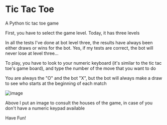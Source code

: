 # Tic Tac Toe
A Python tic tac toe game

First, you have to select the game level. Today, it has three levels

In all the tests I've done at bot level three, the results have always been either draws or wins for the bot. Yes, if my tests are correct, the bot will never lose at level three...

To play, you have to look to your numeric keyboard (it's similar to the tic tac toe's game board), and type the number of the move that you want to do

You are always the "O" and the bot "X", but the bot will always make a draw to see who starts at the beginning of each match

![image](https://user-images.githubusercontent.com/74624003/121816115-119ec580-cc50-11eb-8b1b-cd744140d53c.png)

Above I put an image to consult the houses of the game, in case of you don't have a numeric keypad available

Have Fun!
